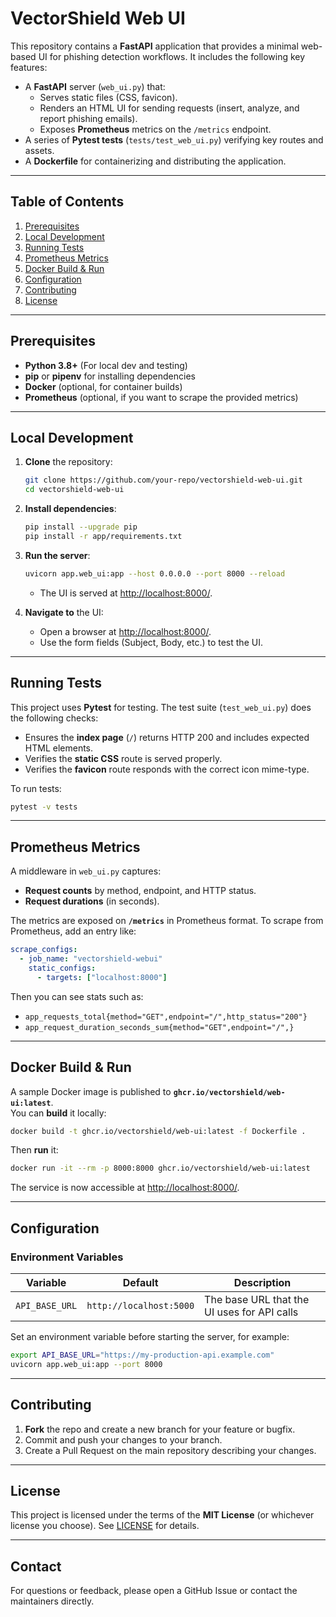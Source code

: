 # VectorShield Web UI

This repository contains a **FastAPI** application that provides a minimal web-based UI for phishing detection workflows. It includes the following key features:

- A **FastAPI** server (`web_ui.py`) that:
  - Serves static files (CSS, favicon).
  - Renders an HTML UI for sending requests (insert, analyze, and report phishing emails).
  - Exposes **Prometheus** metrics on the `/metrics` endpoint.
- A series of **Pytest tests** (`tests/test_web_ui.py`) verifying key routes and assets.
- A **Dockerfile** for containerizing and distributing the application.

---

## Table of Contents
1. [Prerequisites](#prerequisites)  
2. [Local Development](#local-development)  
3. [Running Tests](#running-tests)  
4. [Prometheus Metrics](#prometheus-metrics)  
5. [Docker Build & Run](#docker-build--run)  
6. [Configuration](#configuration)  
7. [Contributing](#contributing)  
8. [License](#license)

---

## Prerequisites
- **Python 3.8+** (For local dev and testing)
- **pip** or **pipenv** for installing dependencies
- **Docker** (optional, for container builds)
- **Prometheus** (optional, if you want to scrape the provided metrics)

---

## Local Development

1. **Clone** the repository:
   ```bash
   git clone https://github.com/your-repo/vectorshield-web-ui.git
   cd vectorshield-web-ui
   ```

2. **Install dependencies**:
   ```bash
   pip install --upgrade pip
   pip install -r app/requirements.txt
   ```

3. **Run the server**:
   ```bash
   uvicorn app.web_ui:app --host 0.0.0.0 --port 8000 --reload
   ```
   - The UI is served at [http://localhost:8000/](http://localhost:8000/).

4. **Navigate to** the UI:
   - Open a browser at [http://localhost:8000/](http://localhost:8000/).
   - Use the form fields (Subject, Body, etc.) to test the UI.

---

## Running Tests

This project uses **Pytest** for testing. The test suite (`test_web_ui.py`) does the following checks:
- Ensures the **index page** (`/`) returns HTTP 200 and includes expected HTML elements.
- Verifies the **static CSS** route is served properly.
- Verifies the **favicon** route responds with the correct icon mime-type.

To run tests:

```bash
pytest -v tests
```

---

## Prometheus Metrics

A middleware in `web_ui.py` captures:
- **Request counts** by method, endpoint, and HTTP status.
- **Request durations** (in seconds).

The metrics are exposed on **`/metrics`** in Prometheus format. To scrape from Prometheus, add an entry like:

```yaml
scrape_configs:
  - job_name: "vectorshield-webui"
    static_configs:
      - targets: ["localhost:8000"]
```

Then you can see stats such as:
- `app_requests_total{method="GET",endpoint="/",http_status="200"}`  
- `app_request_duration_seconds_sum{method="GET",endpoint="/",}`

---

## Docker Build & Run

A sample Docker image is published to **`ghcr.io/vectorshield/web-ui:latest`**.  
You can **build** it locally:

```bash
docker build -t ghcr.io/vectorshield/web-ui:latest -f Dockerfile .
```

Then **run** it:

```bash
docker run -it --rm -p 8000:8000 ghcr.io/vectorshield/web-ui:latest
```

The service is now accessible at [http://localhost:8000/](http://localhost:8000/).

---

## Configuration

### Environment Variables

| Variable       | Default                  | Description                                       |
|----------------|--------------------------|---------------------------------------------------|
| `API_BASE_URL` | `http://localhost:5000` | The base URL that the UI uses for API calls       |

Set an environment variable before starting the server, for example:

```bash
export API_BASE_URL="https://my-production-api.example.com"
uvicorn app.web_ui:app --port 8000
```

---

## Contributing

1. **Fork** the repo and create a new branch for your feature or bugfix.
2. Commit and push your changes to your branch.
3. Create a Pull Request on the main repository describing your changes.

---

## License

This project is licensed under the terms of the **MIT License** (or whichever license you choose). See [LICENSE](LICENSE) for details.

---

## Contact

For questions or feedback, please open a GitHub Issue or contact the maintainers directly.